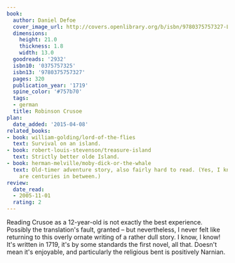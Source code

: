 ```yaml
---
book:
  author: Daniel Defoe
  cover_image_url: http://covers.openlibrary.org/b/isbn/9780375757327-L.jpg
  dimensions:
    height: 21.0
    thickness: 1.8
    width: 13.0
  goodreads: '2932'
  isbn10: '0375757325'
  isbn13: '9780375757327'
  pages: 320
  publication_year: '1719'
  spine_color: '#757b70'
  tags:
  - german
  title: Robinson Crusoe
plan:
  date_added: '2015-04-08'
related_books:
- book: william-golding/lord-of-the-flies
  text: Survival on an island.
- book: robert-louis-stevenson/treasure-island
  text: Strictly better olde Island.
- book: herman-melville/moby-dick-or-the-whale
  text: Old-timer adventure story, also fairly hard to read. (Yes, I know that there
    are centuries in between.)
review:
  date_read:
  - 2005-11-01
  rating: 2
---
```


Reading Crusoe as a 12-year-old is not exactly the best experience. Possibly the translation's fault, granted – but
nevertheless, I never felt like returning to this overly ornate writing of a rather dull story. I know, I know! It's
written in 1719, it's by some standards the first novel, all that. Doesn't mean it's enjoyable, and particularly the
religious bent is positively Narnian.
